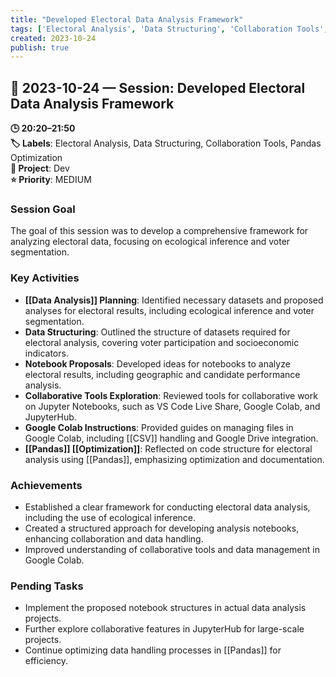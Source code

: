 ```yaml
---
title: "Developed Electoral Data Analysis Framework"
tags: ['Electoral Analysis', 'Data Structuring', 'Collaboration Tools', 'Pandas Optimization']
created: 2023-10-24
publish: true
---
```


## 📅 2023-10-24 — Session: Developed Electoral Data Analysis Framework

**🕒 20:20–21:50**  
**🏷️ Labels**: Electoral Analysis, Data Structuring, Collaboration Tools, Pandas Optimization  
**📂 Project**: Dev  
**⭐ Priority**: MEDIUM  


### Session Goal
The goal of this session was to develop a comprehensive framework for analyzing electoral data, focusing on ecological inference and voter segmentation.

### Key Activities
- **[[Data Analysis]] Planning**: Identified necessary datasets and proposed analyses for electoral results, including ecological inference and voter segmentation.
- **Data Structuring**: Outlined the structure of datasets required for electoral analysis, covering voter participation and socioeconomic indicators.
- **Notebook Proposals**: Developed ideas for notebooks to analyze electoral results, including geographic and candidate performance analysis.
- **Collaborative Tools Exploration**: Reviewed tools for collaborative work on Jupyter Notebooks, such as VS Code Live Share, Google Colab, and JupyterHub.
- **Google Colab Instructions**: Provided guides on managing files in Google Colab, including [[CSV]] handling and Google Drive integration.
- **[[Pandas]] [[Optimization]]**: Reflected on code structure for electoral analysis using [[Pandas]], emphasizing optimization and documentation.

### Achievements
- Established a clear framework for conducting electoral data analysis, including the use of ecological inference.
- Created a structured approach for developing analysis notebooks, enhancing collaboration and data handling.
- Improved understanding of collaborative tools and data management in Google Colab.

### Pending Tasks
- Implement the proposed notebook structures in actual data analysis projects.
- Further explore collaborative features in JupyterHub for large-scale projects.
- Continue optimizing data handling processes in [[Pandas]] for efficiency.
